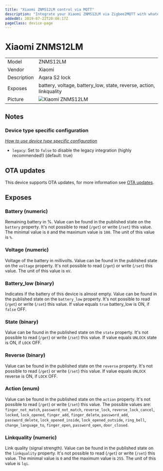 ```yaml
---
title: "Xiaomi ZNMS12LM control via MQTT"
description: "Integrate your Xiaomi ZNMS12LM via Zigbee2MQTT with whatever smart home infrastructure you are using without the vendors bridge or gateway."
addedAt: 2019-07-22T20:08:17Z
pageClass: device-page
---
```


<!-- !!!! -->
<!-- ATTENTION: This file is auto-generated through docgen! -->
<!-- You can only edit the "## Notes"-Section till next h1 (#) or h2 heading (##). -->
<!-- Do NOT use h1 or h2 heading within "## Notes"-Section. -->
<!-- !!!! -->

# Xiaomi ZNMS12LM

|     |     |
|-----|-----|
| Model | ZNMS12LM  |
| Vendor  | Xiaomi  |
| Description | Aqara S2 lock |
| Exposes | battery, voltage, battery_low, state, reverse, action, linkquality |
| Picture | ![Xiaomi ZNMS12LM](https://psi-4ward.github.io/zigbee2mqtt.io/images/devices/ZNMS12LM.jpg) |


<!-- Notes BEGIN: You can edit here -->
## Notes

### Device type specific configuration
*[How to use device type specific configuration](../guide/configuration/devices-groups.md#specific-device-options)*

* `legacy`: Set to `false` to disable the legacy integration (highly recommended!) (default: true)

<!-- Notes END: Do not edit below this line -->


## OTA updates
This device supports OTA updates, for more information see [OTA updates](../guide/usage/ota_updates.md).


## Exposes

### Battery (numeric)
Remaining battery in %.
Value can be found in the published state on the `battery` property.
It's not possible to read (`/get`) or write (`/set`) this value.
The minimal value is `0` and the maximum value is `100`.
The unit of this value is `%`.

### Voltage (numeric)
Voltage of the battery in millivolts.
Value can be found in the published state on the `voltage` property.
It's not possible to read (`/get`) or write (`/set`) this value.
The unit of this value is `mV`.

### Battery_low (binary)
Indicates if the battery of this device is almost empty.
Value can be found in the published state on the `battery_low` property.
It's not possible to read (`/get`) or write (`/set`) this value.
If value equals `true` battery_low is ON, if `false` OFF.

### State (binary)
Value can be found in the published state on the `state` property.
It's not possible to read (`/get`) or write (`/set`) this value.
If value equals `UNLOCK` state is ON, if `LOCK` OFF.

### Reverse (binary)
Value can be found in the published state on the `reverse` property.
It's not possible to read (`/get`) or write (`/set`) this value.
If value equals `UNLOCK` reverse is ON, if `LOCK` OFF.

### Action (enum)
Value can be found in the published state on the `action` property.
It's not possible to read (`/get`) or write (`/set`) this value.
The possible values are: `finger_not_match`, `password_not_match`, `reverse_lock`, `reverse_lock_cancel`, `locked`, `lock_opened`, `finger_add`, `finger_delete`, `password_add`, `password_delete`, `lock_opened_inside`, `lock_opened_outside`, `ring_bell`, `change_language_to`, `finger_open`, `password_open`, `door_closed`.

### Linkquality (numeric)
Link quality (signal strength).
Value can be found in the published state on the `linkquality` property.
It's not possible to read (`/get`) or write (`/set`) this value.
The minimal value is `0` and the maximum value is `255`.
The unit of this value is `lqi`.

